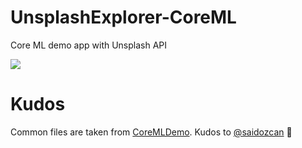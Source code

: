 # UnsplashExplorer-CoreML
Core ML demo app with Unsplash API

![](https://media.giphy.com/media/zNvOAhMtPalwI/giphy.gif)

# Kudos

Common files are taken from [CoreMLDemo](https://github.com/s/CoreMLDemo). Kudos to [@saidozcan](https://github.com/s) 👏
